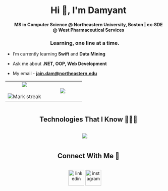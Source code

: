 <div id="user-content-toc">
  <ul align="center">
    <summary><h1 align="center">Hi 👋, I'm Damyant</h1></summary>
    <h4 align="center">MS in Computer Science @ Northeastern University, Boston | ex-SDE @ West Pharmaceutical Services</h4>
  </ul>
</div>


<h3 align="center">Learning, one line at a time.</h3>

- I’m currently learning **Swift** and **Data Mining**

- Ask me about **.NET, OOP, Web Development**

- My email - **jain.dam@northeastern.edu**

<p align="center">
  <!--- stats (start) -->
<table align="center">
<tr border="none">
<td width="50%" align="center">
  
  <img  align="center"  src="https://github-readme-stats.vercel.app/api?username=damyantjain&theme=dark&show_icons=true&count_private=true" />
  <br></br>
  <img  title="🔥 Get streak stats for your profile at git.io/streak-stats" alt="Mark streak" src="https://github-readme-streak-stats.herokuapp.com/?user=damyantjain&theme=dark&hide_border=false" /> 
</td>

<td width="50%" align="center">

  <img  align="center"  src="https://github-readme-stats.anuraghazra1.vercel.app/api/top-langs/?username=damyantjain&theme=dark&hide_border=false&no-bg=true&no-frame=true&langs_count=7"/>
  
  </td>
</tr>
</table>
</p>

<div id="user-content-toc">
  <ul align="center">
    <summary><h2 style="display: inline-block">Technologies That I Know 👨🏻‍💻</h2></summary>
  </ul>
</div>

<p align="center">
  <a href="https://skillicons.dev">
    <img src="https://skillicons.dev/icons?i=cs,java,python,js,ts,react,nodejs,mysql,mongodb,html,css,tailwind,github,linux,spring,postman,redux,vscode,aws,azure&perline=14" />
  </a>
</p>


<div id="user-content-toc">
  <ul align="center">
    <summary><h2 style="display: inline-block">Connect With Me  🤝</h2></summary>
  </ul>
</div>

<!--icons and links-->
<p align="center">
 <a href="https://linkedin.com/in/damyantjain" target="blank" style="text-decoration: none;"><img align="center" src="https://user-images.githubusercontent.com/88904952/234979284-68c11d7f-1acc-4f0c-ac78-044e1037d7b0.png" alt="linkedin" height="50" width="50" /></a> 
  <a href="https://instagram.com/damyantjain" target="blank" style="text-decoration: none;"><img align="center" src="https://user-images.githubusercontent.com/88904952/234981169-2dd1e58f-4b7e-468c-8213-034ba62156c3.png" alt="instagram" height="50" width="50" /></a>
</p>
